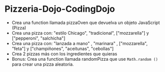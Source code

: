 # Pizzeria-Dojo-CodingDojo
* Crea una function llamada pizzaOven que devuelva un objeto JavaScript (Pizza)  
* Crea una pizza con: "estilo Chicago", "tradicional", ["mozzarella"] y ["pepperoni", "salchicha"]  
* Crea una pizza con: "lanzada a mano" , "marinara" , ["mozzarella", "feta"] y ["champiñones", "aceitunas", "cebollas"]  
* Crea 2 pizzas más con los ingredientes que quieras  
* Bonus: Crea una function llamada randomPizza que use ```Math.random ()``` para crear una pizza aleatoria.
